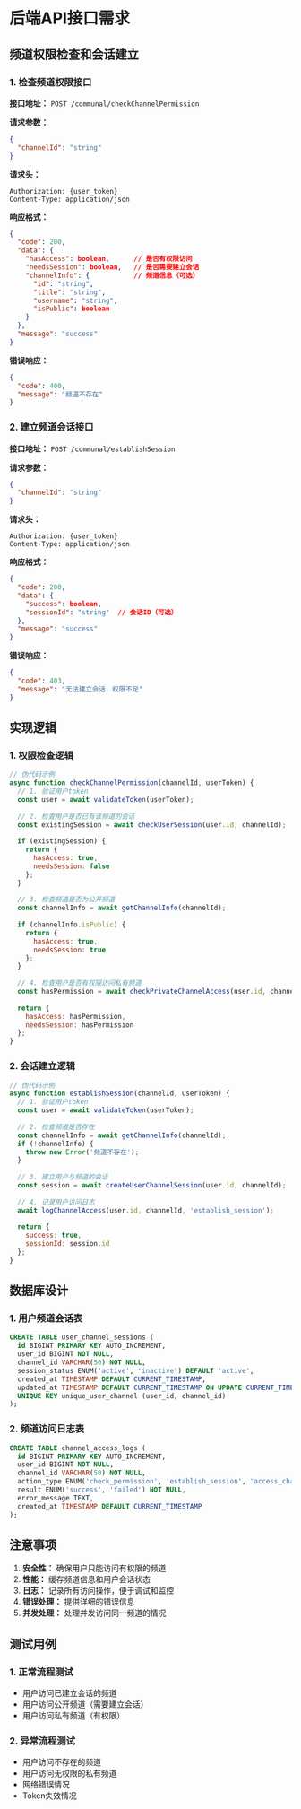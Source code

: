 # 后端API接口需求

## 频道权限检查和会话建立

### 1. 检查频道权限接口

**接口地址：** `POST /communal/checkChannelPermission`

**请求参数：**
```json
{
  "channelId": "string"
}
```

**请求头：**
```
Authorization: {user_token}
Content-Type: application/json
```

**响应格式：**
```json
{
  "code": 200,
  "data": {
    "hasAccess": boolean,      // 是否有权限访问
    "needsSession": boolean,   // 是否需要建立会话
    "channelInfo": {           // 频道信息（可选）
      "id": "string",
      "title": "string",
      "username": "string",
      "isPublic": boolean
    }
  },
  "message": "success"
}
```

**错误响应：**
```json
{
  "code": 400,
  "message": "频道不存在"
}
```

### 2. 建立频道会话接口

**接口地址：** `POST /communal/establishSession`

**请求参数：**
```json
{
  "channelId": "string"
}
```

**请求头：**
```
Authorization: {user_token}
Content-Type: application/json
```

**响应格式：**
```json
{
  "code": 200,
  "data": {
    "success": boolean,
    "sessionId": "string"  // 会话ID（可选）
  },
  "message": "success"
}
```

**错误响应：**
```json
{
  "code": 403,
  "message": "无法建立会话，权限不足"
}
```

## 实现逻辑

### 1. 权限检查逻辑

```javascript
// 伪代码示例
async function checkChannelPermission(channelId, userToken) {
  // 1. 验证用户token
  const user = await validateToken(userToken);
  
  // 2. 检查用户是否已有该频道的会话
  const existingSession = await checkUserSession(user.id, channelId);
  
  if (existingSession) {
    return {
      hasAccess: true,
      needsSession: false
    };
  }
  
  // 3. 检查频道是否为公开频道
  const channelInfo = await getChannelInfo(channelId);
  
  if (channelInfo.isPublic) {
    return {
      hasAccess: true,
      needsSession: true
    };
  }
  
  // 4. 检查用户是否有权限访问私有频道
  const hasPermission = await checkPrivateChannelAccess(user.id, channelId);
  
  return {
    hasAccess: hasPermission,
    needsSession: hasPermission
  };
}
```

### 2. 会话建立逻辑

```javascript
// 伪代码示例
async function establishSession(channelId, userToken) {
  // 1. 验证用户token
  const user = await validateToken(userToken);
  
  // 2. 检查频道是否存在
  const channelInfo = await getChannelInfo(channelId);
  if (!channelInfo) {
    throw new Error('频道不存在');
  }
  
  // 3. 建立用户与频道的会话
  const session = await createUserChannelSession(user.id, channelId);
  
  // 4. 记录用户访问日志
  await logChannelAccess(user.id, channelId, 'establish_session');
  
  return {
    success: true,
    sessionId: session.id
  };
}
```

## 数据库设计

### 1. 用户频道会话表

```sql
CREATE TABLE user_channel_sessions (
  id BIGINT PRIMARY KEY AUTO_INCREMENT,
  user_id BIGINT NOT NULL,
  channel_id VARCHAR(50) NOT NULL,
  session_status ENUM('active', 'inactive') DEFAULT 'active',
  created_at TIMESTAMP DEFAULT CURRENT_TIMESTAMP,
  updated_at TIMESTAMP DEFAULT CURRENT_TIMESTAMP ON UPDATE CURRENT_TIMESTAMP,
  UNIQUE KEY unique_user_channel (user_id, channel_id)
);
```

### 2. 频道访问日志表

```sql
CREATE TABLE channel_access_logs (
  id BIGINT PRIMARY KEY AUTO_INCREMENT,
  user_id BIGINT NOT NULL,
  channel_id VARCHAR(50) NOT NULL,
  action_type ENUM('check_permission', 'establish_session', 'access_channel') NOT NULL,
  result ENUM('success', 'failed') NOT NULL,
  error_message TEXT,
  created_at TIMESTAMP DEFAULT CURRENT_TIMESTAMP
);
```

## 注意事项

1. **安全性：** 确保用户只能访问有权限的频道
2. **性能：** 缓存频道信息和用户会话状态
3. **日志：** 记录所有访问操作，便于调试和监控
4. **错误处理：** 提供详细的错误信息
5. **并发处理：** 处理并发访问同一频道的情况

## 测试用例

### 1. 正常流程测试
- 用户访问已建立会话的频道
- 用户访问公开频道（需要建立会话）
- 用户访问私有频道（有权限）

### 2. 异常流程测试
- 用户访问不存在的频道
- 用户访问无权限的私有频道
- 网络错误情况
- Token失效情况 